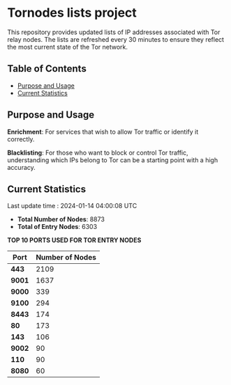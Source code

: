 # Tornodes lists project

This repository provides updated lists of IP addresses associated with Tor relay nodes. The lists are refreshed every 30 minutes to ensure they reflect the most current state of the Tor network.

## Table of Contents

- [Purpose and Usage](#purpose-and-usage)
- [Current Statistics](#current-statistics)


## Purpose and Usage

**Enrichment**: For services that wish to allow Tor traffic or identify it correctly.

**Blacklisting**: For those who want to block or control Tor traffic, understanding which IPs belong to Tor can be a starting point with a high accuracy.

## Current Statistics

Last update time : 2024-01-14 04:00:08 UTC

- **Total Number of Nodes**: 8873
- **Total of Entry Nodes**: 6303

**TOP 10 PORTS USED FOR TOR ENTRY NODES**

| **Port** | **Number of Nodes** |
|------|-----------------|
| **443**   | 2109  |
| **9001**   | 1637  |
| **9000**   | 339  |
| **9100**   | 294  |
| **8443**   | 174  |
| **80**   | 173  |
| **143**   | 106  |
| **9002**   | 90  |
| **110**   | 90  |
| **8080**   | 60  |


